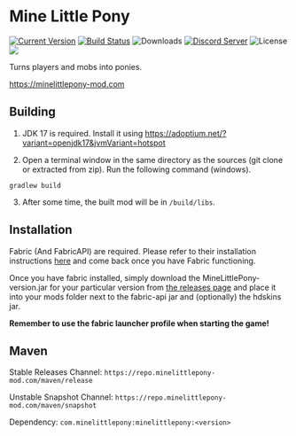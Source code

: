# Mine Little Pony

[![Current Version](https://img.shields.io/github/v/tag/MineLittlePony/MineLittlePony)](https://github.com/MineLittlePony/MineLittlePony/releases/latest)
[![Build Status](https://github.com/MineLittlePony/MineLittlePony/actions/workflows/gradle-build.yml/badge.svg)](https://github.com/MineLittlePony/MineLittlePony/actions/workflows/gradle-build.yml)
![Downloads](https://img.shields.io/github/downloads/MineLittlePony/MineLittlePony/total.svg?color=yellowgreen)
[![Discord Server](https://img.shields.io/discord/182490536119107584.svg?color=blueviolet)](https://discord.gg/HbJSFyu)
![License](https://img.shields.io/github/license/MineLittlePony/MineLittlePony)
![](https://img.shields.io/badge/api-fabric-orange.svg)

Turns players and mobs into ponies.

https://minelittlepony-mod.com

## Building

1. JDK 17 is required. Install it using https://adoptium.net/?variant=openjdk17&jvmVariant=hotspot

2. Open a terminal window in the same directory as the sources (git clone or extracted from zip). Run the following command (windows).

```
gradlew build
```

3. After some time, the built mod will be in `/build/libs`.

## Installation

Fabric (And FabricAPI) are required. Please refer to their installation instructions <a href="https://fabricmc.net">here</a> and come back once you have Fabric functioning.

Once you have fabric installed, simply download the MineLittlePony-version.jar for your particular version from [the releases page](https://github.com/MineLittlePony/MineLittlePony/releases) and place it into your mods folder next to the fabric-api jar and (optionally) the hdskins jar.

**Remember to use the fabric launcher profile when starting the game!**

## Maven

Stable Releases Channel: `https://repo.minelittlepony-mod.com/maven/release`

Unstable Snapshot Channel: `https://repo.minelittlepony-mod.com/maven/snapshot`

Dependency: `com.minelittlepony:minelittlepony:<version>`
